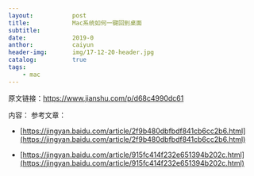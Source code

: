 ```yaml
---
layout:           post
title:            Mac系统如何一键回到桌面
subtitle:         
date:             2019-0
anthor:           caiyun
header-img:       img/17-12-20-header.jpg 
catalog:          true
tags:             
    - mac
---
```


原文链接：https://www.jianshu.com/p/d68c4990dc61

内容： 
参考文章：
* [https://jingyan.baidu.com/article/2f9b480dbfbdf841cb6cc2b6.html](https://jingyan.baidu.com/article/2f9b480dbfbdf841cb6cc2b6.html)

* [https://jingyan.baidu.com/article/915fc414f232e651394b202c.html](https://jingyan.baidu.com/article/915fc414f232e651394b202c.html)

